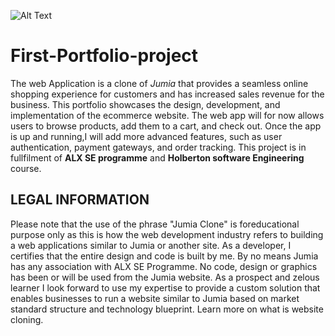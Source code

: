 ![Alt Text](www.facebook.com/watch/?v=520101090210062)
# First-Portfolio-project
 The web Application is a clone of *Jumia* that provides a seamless online shopping experience for customers and has increased sales revenue for the business. This portfolio showcases the design, development, and implementation of the ecommerce website. The web app will for now allows users to browse products, add them to a cart, and check out. Once the app is up and running,I will add more advanced features, such as user authentication, payment gateways, and order tracking.
This project is in fullfilment of **ALX SE programme** and **Holberton software Engineering** course.







## LEGAL INFORMATION
Please note that the use of the phrase "Jumia Clone" is foreducational purpose only as this is how the web development industry refers to building a web applications similar to Jumia or another site. As a developer, I certifies that the entire design and code is built by me. By no means Jumia has any association with ALX SE Programme. No code, design or graphics has been or will be used from the Jumia website. As a prospect and zelous learner I look forward to use my expertise to provide a custom solution that enables businesses to run a website similar to Jumia based on market standard structure and technology blueprint. Learn more on what is website cloning.
